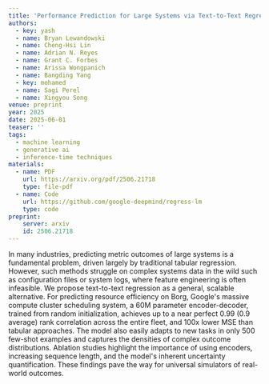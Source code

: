 ```yaml
---
title: 'Performance Prediction for Large Systems via Text-to-Text Regression'
authors:
  - key: yash
  - name: Bryan Lewandowski
  - name: Cheng-Hsi Lin
  - name: Adrian N. Reyes
  - name: Grant C. Forbes
  - name: Arissa Wongpanich
  - name: Bangding Yang
  - key: mohamed
  - name: Sagi Perel
  - name: Xingyou Song
venue: preprint
year: 2025
date: 2025-06-01
teaser: ''
tags:
  - machine learning
  - generative ai
  - inference-time techniques
materials:
  - name: PDF
    url: https://arxiv.org/pdf/2506.21718
    type: file-pdf
  - name: Code
    url: https://github.com/google-deepmind/regress-lm
    type: code
preprint:
    server: arxiv
    id: 2506.21718
---
```

In many industries, predicting metric outcomes of large systems is a fundamental problem, driven largely by traditional tabular regression. However, such methods struggle on complex systems data in the wild such as configuration files or system logs, where feature engineering is often infeasible. We propose text-to-text regression as a general, scalable alternative. For predicting resource efficiency on Borg, Google's massive compute cluster scheduling system, a 60M parameter encoder-decoder, trained from random initialization, achieves up to a near perfect 0.99 (0.9 average) rank correlation across the entire fleet, and 100x lower MSE than tabular approaches. The model also easily adapts to new tasks in only 500 few-shot examples and captures the densities of complex outcome distributions. Ablation studies highlight the importance of using encoders, increasing sequence length, and the model's inherent uncertainty quantification. These findings pave the way for universal simulators of real-world outcomes.

